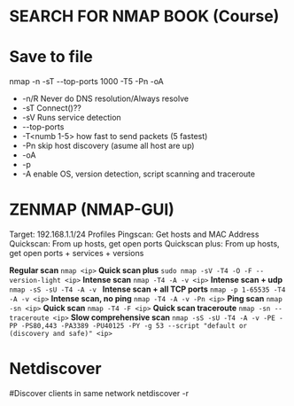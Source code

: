 ﻿# SEARCH FOR NMAP BOOK (Course)

# Save to file
nmap <ips> -n -sT --top-ports 1000 -T5 -Pn -oA <out-name>

* -n/R Never do DNS resolution/Always resolve
* -sT Connect()??
* -sV Runs service detection
* --top-ports <number>
* -T<numb 1-5> how fast to send packets (5 fastest)
* -Pn skip host discovery (asume all host are up)
* -oA <out-name>
* -p <ports>
* -A enable OS, version detection, script scanning and traceroute

# ZENMAP (NMAP-GUI)
Target: 192.168.1.1/24
Profiles
    Pingscan: Get hosts and MAC Address
    Quickscan: From up hosts, get open ports
    Quickscan plus: From up hosts, get open ports + services + versions

**Regular scan** 
`nmap <ip>`
**Quick scan plus**
`sudo nmap -sV -T4 -O -F --version-light <ip>`
**Intense scan**
`nmap -T4 -A -v <ip>`
**Intense scan + udp**
`nmap -sS -sU -T4 -A -v `
**Intense scan + all TCP ports**
`nmap -p 1-65535 -T4 -A -v <ip>`
**Intense scan, no ping**
`nmap -T4 -A -v -Pn <ip>`
**Ping scan**
`nmap -sn <ip>`
**Quick scan**
`nmap -T4 -F <ip>`
**Quick scan traceroute**
`nmap -sn --traceroute <ip>`
**Slow comprehensive scan**
`nmap -sS -sU -T4 -A -v -PE -PP -PS80,443 -PA3389 -PU40125 -PY -g 53 --script "default or (discovery and safe)" <ip>`

# Netdiscover
#Discover clients in same network
netdiscover
-r <ip-range>


